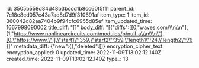 id: 3505b558d84d48b3bccd1b8cc60f5f11
parent_id: 7c18e8cd057c43a7ad8d7d9f310691af
item_type: 1
item_id: 360042d82aa7404b9f94cfc6955d85ef
item_updated_time: 1667998090002
title_diff: "[]"
body_diff: "[{\"diffs\":[[0,\"waves.com/\\\n\\\n\"],[1,\"https://www.nonlinearcircuits.com/modules/p/null-a\\\n\\\n\"],[0,\"https://www.\"]],\"start1\":359,\"start2\":359,\"length1\":24,\"length2\":76}]"
metadata_diff: {"new":{},"deleted":[]}
encryption_cipher_text: 
encryption_applied: 0
updated_time: 2022-11-09T13:02:12.140Z
created_time: 2022-11-09T13:02:12.140Z
type_: 13